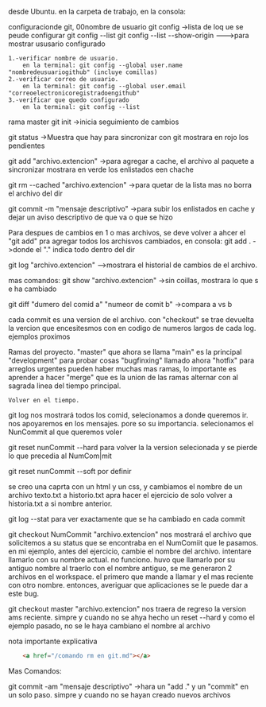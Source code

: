 desde Ubuntu.
en la carpeta de trabajo, en la consola: 

configuracionde git, 00nombre de usuario
git config          ->lista de loq ue se peude configurar
git config --list
git config --list --show-origin --->para mostrar ususario configurado

    1.-verificar nombre de usuario.
        en la terminal: git config --global user.name "nombredeusuariogithub" (incluye comillas)
    2.-verificar correo de usuario.
        en la terminal: git config --global user.email "correoelectronicoregistradoengithub"
    3.-verificar que quedo configurado
        en la terminal: git config --list



rama master
git init                            ->inicia seguimiento de cambios

git status                          ->Muestra que hay para sincronizar con git
                                        mostrara en rojo los pendientes

git add "archivo.extencion"         ->para agregar a cache, el archivo al paquete a sincronizar
                                        mostrara en verde los enlistados een chache

git rm --cached "archivo.extencion"          ->para quetar de la lista mas no borra el archivo del dir

git commit -m "mensaje descriptivo"            ->para subir los enlistados en cache y dejar un
                                                aviso descriptivo de que va o que se hizo

Para despues de cambios en 1 o mas archivos, se deve volver a ahcer el "git add"
pra agregar todos los archisvos cambiados, 
    en consola: git add .    ->donde el "." indica todo dentro del dir

git log "archivo.extencion"  -->mostrara el historial de cambios de el archivo.

mas comandos:
git show "archivo.extencion"  ->sin coillas, mostrara lo que s e ha cambiado

git diff "dumero del comid a" "numeor de comit b"   ->compara a vs b

cada commit es una version de el archivo. con "checkout" se trae devuelta la vercion que encesitesmos con en codigo de numeros largos de cada log. ejemplos proximos

Ramas del proyecto.
    "master" que ahora se llama "main" es la principal
    "development" para probar cosas
    "bugfinxing" llamado ahora "hotfix" para arreglos urgentes
pueden haber muchas mas ramas, lo importante es aprender a hacer "merge" que es la union de las ramas  alternar con al sagrada linea del tiempo principal.

    Volver en el tiempo.
git log                     nos mostrará  todos los comid, selecionamos a donde queremos ir.
                            nos apoyaremos en los mensajes. pore so su importancia.
                            selecionamos el NunCommit al que queremos voler

git reset nunCommit --hard   para volver la la version selecionada y se pierde lo que precedia
                            al NumCom|mit

git reset nunCommit --soft   por definir

se creo una caprta con un html y un css, y cambiamos el nombre de un archivo texto.txt a historio.txt apra hacer el ejercicio de solo volver a historia.txt a si nombre anterior.

git log --stat      para ver exactamente que se ha cambiado en cada commit

git checkout NumCommit "archivo.extencion"      nos mostrará el archivo que solicitemos a su status que se
                                                encontraba en el NumComiit que le pasamos.
    en mi ejemplo, antes del ejercicio, cambie el nombre del archivo. 
    intentare llamarlo con su nombre actual. 
    no funciono. huvo que llamarlo por su antiguo nombre
    al traerlo con el nombre antiguo, se me generaron 2 archivos en el workspace. el primero que mande a  llamar y el mas reciente con otro nombre. entonces, averiguar que aplicaciones se le puede dar a este bug.

git checkout master "archivo.extencion"         nos traera de regreso la version ams reciente. simpre y cuando no se ahya hecho 
                                                un reset --hard y como el ejemplo pasado, no se le haya cambiano el nombre al archivo

nota importante explicativa
```html
    <a href="/comando rm en git.md"></a>
```
Mas Comandos:

git commit -am  "mensaje descriptivo"    ->hara un "add ." y un "commit" en un solo paso. simpre y cuando no se hayan creado nuevos archivos
